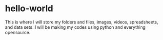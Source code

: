 # hello-world

This is where I will store my  folders and files, images, videos, spreadsheets, and data sets.
I will be making my codes using python and everything opensource.
